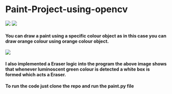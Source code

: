 # Paint-Project-using-opencv
<img src="https://github.com/Rajatkul1998/Paint-Project-using-opencv/blob/master/Demo.gif?raw=true">

<img src="https://github.com/Rajatkul1998/Paint-Project-using-opencv/blob/master/Screenshot%20(87).png?raw=true">
<h4>You can draw a paint using a specific colour object as in this case you can draw orange colour using orange colour object.</h4>
<img src="https://github.com/Rajatkul1998/Paint-Project-using-opencv/blob/master/Screenshot%20(88).png?raw=true">
<h4>I also implemented a Eraser logic into the program the above image shows that whenever luminoscent green colour is detected a white box is formed which acts a Eraser.</h4>

<h4>To run the code just clone the repo and run the paint.py file</h4>
